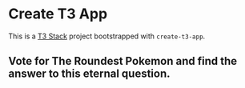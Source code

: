 # Create T3 App

This is a [T3 Stack](https://create.t3.gg/) project bootstrapped with `create-t3-app`.

## Vote for The Roundest Pokemon and find the answer to this eternal question.